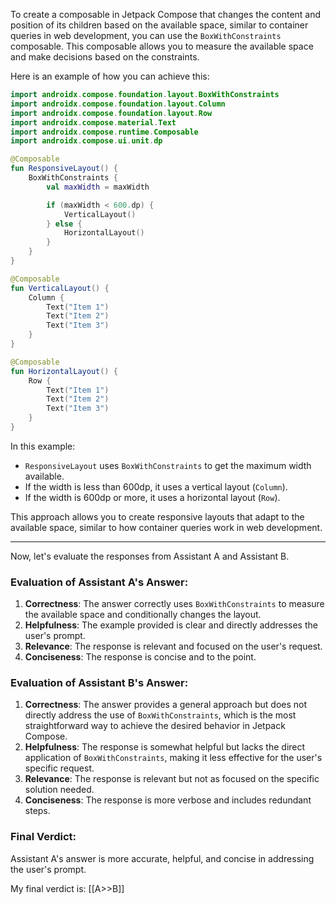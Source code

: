 
To create a composable in Jetpack Compose that changes the content and position of its children based on the available space, similar to container queries in web development, you can use the `BoxWithConstraints` composable. This composable allows you to measure the available space and make decisions based on the constraints.

Here is an example of how you can achieve this:

```kotlin
import androidx.compose.foundation.layout.BoxWithConstraints
import androidx.compose.foundation.layout.Column
import androidx.compose.foundation.layout.Row
import androidx.compose.material.Text
import androidx.compose.runtime.Composable
import androidx.compose.ui.unit.dp

@Composable
fun ResponsiveLayout() {
    BoxWithConstraints {
        val maxWidth = maxWidth

        if (maxWidth < 600.dp) {
            VerticalLayout()
        } else {
            HorizontalLayout()
        }
    }
}

@Composable
fun VerticalLayout() {
    Column {
        Text("Item 1")
        Text("Item 2")
        Text("Item 3")
    }
}

@Composable
fun HorizontalLayout() {
    Row {
        Text("Item 1")
        Text("Item 2")
        Text("Item 3")
    }
}
```

In this example:
- `ResponsiveLayout` uses `BoxWithConstraints` to get the maximum width available.
- If the width is less than 600dp, it uses a vertical layout (`Column`).
- If the width is 600dp or more, it uses a horizontal layout (`Row`).

This approach allows you to create responsive layouts that adapt to the available space, similar to how container queries work in web development.

---

Now, let's evaluate the responses from Assistant A and Assistant B.

### Evaluation of Assistant A's Answer:
1. **Correctness**: The answer correctly uses `BoxWithConstraints` to measure the available space and conditionally changes the layout.
2. **Helpfulness**: The example provided is clear and directly addresses the user's prompt.
3. **Relevance**: The response is relevant and focused on the user's request.
4. **Conciseness**: The response is concise and to the point.

### Evaluation of Assistant B's Answer:
1. **Correctness**: The answer provides a general approach but does not directly address the use of `BoxWithConstraints`, which is the most straightforward way to achieve the desired behavior in Jetpack Compose.
2. **Helpfulness**: The response is somewhat helpful but lacks the direct application of `BoxWithConstraints`, making it less effective for the user's specific request.
3. **Relevance**: The response is relevant but not as focused on the specific solution needed.
4. **Conciseness**: The response is more verbose and includes redundant steps.

### Final Verdict:
Assistant A's answer is more accurate, helpful, and concise in addressing the user's prompt.

My final verdict is: [[A>>B]]